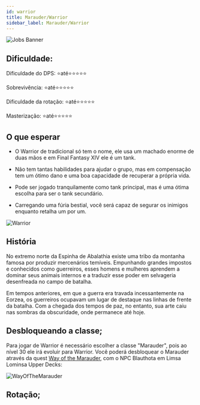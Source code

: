 ```yaml
---
id: warrior
title: Marauder/Warrior
sidebar_label: Marauder/Warrior
---
```

![Jobs Banner](https://i.imgur.com/dX4UQ0n.png)
## Dificuldade: 
 Dificuldade do DPS: ⭐até⭐⭐⭐⭐⭐ 

 Sobrevivência: ⭐até⭐⭐⭐⭐⭐

 Dificuldade da rotação: ⭐até⭐⭐⭐⭐⭐

 Masterização: ⭐até⭐⭐⭐⭐⭐


## O que esperar

- O Warrior de tradicional só tem o nome, ele usa um machado enorme de duas mãos e em Final Fantasy XIV ele é um tank.

- Não tem tantas habilidades para ajudar o grupo, mas em compensação tem um ótimo dano e uma boa capacidade de recuperar a própria vida.

- Pode ser jogado tranquilamente como tank principal, mas é uma ótima escolha para ser o tank secundário.

- Carregando uma fúria bestial, você será capaz de segurar os inimigos enquanto retalha um por um.

![Warrior](https://i.imgur.com/FMb4HsT.png)

## História

No extremo norte da Espinha de Abalathia existe uma tribo da montanha famosa por produzir mercenários temíveis. Empunhando grandes impostos e conhecidos como guerreiros, esses homens e mulheres aprendem a dominar seus animais internos e a traduzir esse poder em selvageria desenfreada no campo de batalha.

Em tempos anteriores, em que a guerra era travada incessantemente na Eorzea, os guerreiros ocupavam um lugar de destaque nas linhas de frente da batalha. Com a chegada dos tempos de paz, no entanto, sua arte caiu nas sombras da obscuridade, onde permanece até hoje.

## Desbloqueando a classe;
Para jogar de Warrior é necessário escolher a classe "Marauder", pois ao nível 30 ele irá evoluir para Warrior. Você poderá desbloquear o Marauder através da quest [Way of the Marauder](https://na.finalfantasyxiv.com/lodestone/playguide/db/quest/66d611f22e0/), com o NPC Blauthota em Limsa Lominsa Upper Decks:

![WayOfTheMarauder](https://i.imgur.com/A3hWY8N.png)

## Rotação;


